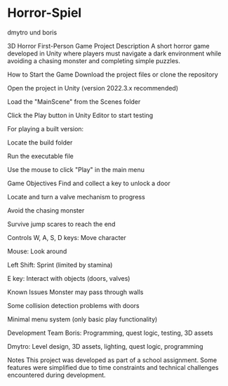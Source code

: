 # Horror-Spiel
dmytro und boris

3D Horror First-Person Game Project
Description
A short horror game developed in Unity where players must navigate a dark environment while avoiding a chasing monster and completing simple puzzles.

How to Start the Game
Download the project files or clone the repository

Open the project in Unity (version 2022.3.x recommended)

Load the "MainScene" from the Scenes folder

Click the Play button in Unity Editor to start testing

For playing a built version:

Locate the build folder

Run the executable file

Use the mouse to click "Play" in the main menu

Game Objectives
Find and collect a key to unlock a door

Locate and turn a valve mechanism to progress

Avoid the chasing monster

Survive jump scares to reach the end

Controls
W, A, S, D keys: Move character

Mouse: Look around

Left Shift: Sprint (limited by stamina)

E key: Interact with objects (doors, valves)

Known Issues
Monster may pass through walls

Some collision detection problems with doors

Minimal menu system (only basic play functionality)

Development Team
Boris: Programming, quest logic, testing, 3D assets

Dmytro: Level design, 3D assets, lighting, quest logic, programming

Notes
This project was developed as part of a school assignment. Some features were simplified due to time constraints and technical challenges encountered during development.
